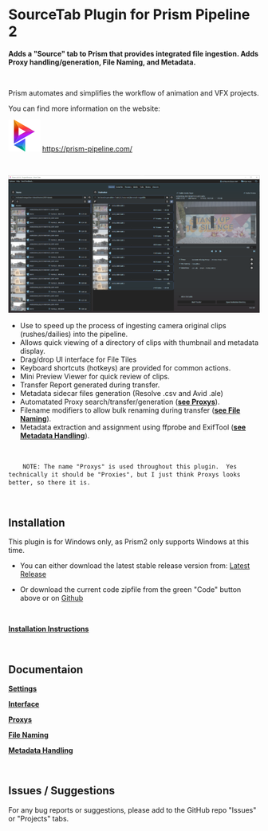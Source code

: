 # **SourceTab Plugin for Prism Pipeline 2**
**Adds a "Source" tab to Prism that provides integrated file ingestion.  Adds Proxy handling/generation, File Naming, and Metadata.**

<br>

Prism automates and simplifies the workflow of animation and VFX projects.

You can find more information on the website:

![Prism](Docs/DocsImages/p_tray.png)  https://prism-pipeline.com/

<br/>

![SourceTab](Docs/DocsImages/tab_overview.png)


- Use to speed up the process of ingesting camera original clips (rushes/dailies) into the pipeline.
- Allows quick viewing of a directory of clips with thumbnail and metadata display.
- Drag/drop UI interface for File Tiles
- Keyboard shortcuts (hotkeys) are provided for common actions.
- Mini Preview Viewer for quick review of clips.
- Transfer Report generated during transfer.
- Metadata sidecar files generation (Resolve .csv and Avid .ale)
- Automatated Proxy search/transfer/generation ([**see Proxys**](Docs/Doc-Proxys.md)).
- Filename modifiers to allow bulk renaming during transfer ([**see File Naming**](Docs/Doc-FileNaming.md)).
- Metadata extraction and assignment using ffprobe and ExifTool ([**see Metadata Handling**](Docs/Doc-Metadata.md)).

<br>

        NOTE: The name "Proxys" is used throughout this plugin.  Yes technically it should be "Proxies", but I just think Proxys looks better, so there it is.

<br/>

## **Installation**

This plugin is for Windows only, as Prism2 only supports Windows at this time.
<br/>

- You can either download the latest stable release version from: [Latest Release](https://github.com/AltaArts/SourceTab--Prism-Plugin/releases/latest)

- Or download the current code zipfile from the green "Code" button above or on [Github](https://github.com/AltaArts/SourceTab--Prism-Plugin)

<br/>

[**Installation Instructions**](Docs/Doc-Installation.md)

<br/>

## **Documentaion**

[**Settings**](Docs/Doc-Settings.md)

[**Interface**](Docs/Doc-Interface.md)

[**Proxys**](Docs/Doc-Proxys.md)

[**File Naming**](Docs/Doc-FileNaming.md)

[**Metadata Handling**](Docs/Doc-Metadata.md)


<br/>


## **Issues / Suggestions**

For any bug reports or suggestions, please add to the GitHub repo "Issues" or "Projects" tabs.